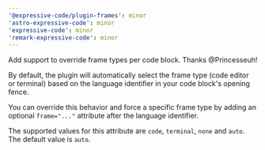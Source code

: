 ```yaml
---
'@expressive-code/plugin-frames': minor
'astro-expressive-code': minor
'expressive-code': minor
'remark-expressive-code': minor
---
```


Add support to override frame types per code block. Thanks @Princesseuh!

By default, the plugin will automatically select the frame type (code editor or terminal) based on the language identifier in your code block's opening fence.

You can override this behavior and force a specific frame type by adding an optional `frame="..."` attribute after the language identifier.

The supported values for this attribute are `code`, `terminal`, `none` and `auto`. The default value is `auto`.
